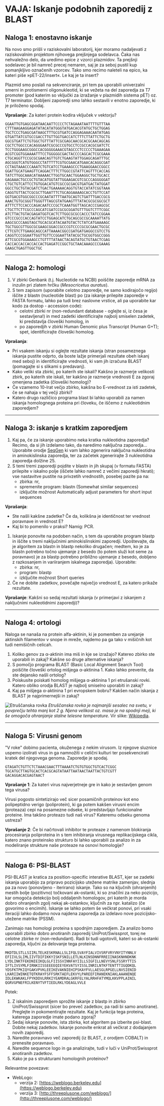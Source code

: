 # VAJA: Iskanje podobnih zaporedij z BLAST

## Naloga 1: enostavno iskanje
Na novo smo prišli v raziskovalni laboratorij, kjer moramo nadaljevati z raziskovalnim projektom njihovega prejšnjega sodelavca. Čaka nas nehvaležno delo, da uredimo epice z vzorci plazmidov. Ta prejšnji sodelavec je bil namreč precej nemaren, saj je za seboj pustil kup pomanjkljivo označenih vzorcev. Tako smo recimo naleteli na epico, ka kateri piše »pET-22/insert«. Le kaj je ta insert?

Plazmid smo poslali na sekvenciranje, pri tem pa uporabili univerzalni smerni in protismerni oligonukleotid, ki se vežeta na del zaporedja za T7 promoter (pod katerim so vključki za izražanje v plazmidih sistema pET) oz. T7 terminator. Dobljeni zaporedji smo lahko sestavili v enotno zaporedje, ki je priloženo spodaj.

**Vprašanje**: Za kateri protein kodira vključek v vektorju?

```
GGAATTGTGAGCGGATAACAATTCCCCTCTAGAAATAATTTTGTTTAA
CTTTAAGAAGGAGATATACATATGGGTATGACACGTATGCTGCTGGAG
TGCTCCCTGAGCGATAAGCTTTGCGTGATCCAGGAGAAACAATATGAG
GTGATTATCGTGCCGACCTTGTTGGTGACCATCTTTCTTATTCTGCTG
GGCGTGATTCTGTGGCTGTTTATTCGCGAGCAACGCACGCAACAGCAG
CGCTCTGGCCCACAGGGAATCGCGCCCGTGCCTCCGCCACGCGATCTC
TCCTGGGAAGCGGGCCACGGGGGAAACGTAGCCCTCCCCCTGAAAGAA
ACGTCGGTGGAAAATTTCCTGGGGGCGACTACCCCAGCACTCGCGAAA
CTGCAGGTTCCGCGCGAACAGTTGTCTGAAGTATTGGAGCAGATTTGC
AGCGGGTCATGTGGGCCTATTTTTCGTGCGAACATGAACACAGGCGAT
CCTAGTAAACCCAAATCTGTCATCCTGAAAGCCCTGAAGGAACCGGCC
GGATTGCATGAAGTTCAGGACTTTCTTGGCCGTATTCAGTTTCACCAG
TATCTTGGCAAACATAAAAACTTGGTGCAACTGGAAGGCTGCTGCACC
GAGAAACTGCCGCTGTACATGGTATTGGAAGACGTCGCCCAGGGGGAT
CTGCTGTCATTCCTGTGGACATGTCGCCGCGACGTGATGACTATGGAT
GGCCTGCTGTACGATCTGACTGAAAAACAGGTGTACCATATCGGTAAA
CAGGTGTTACTCGCGCTTGAATTTCTGCAGGAAAAGCACCTGTTCCAT
GGTGACGTGGCGGCCCGCAATATTTTAATGCAGTCTGATTTGACCGCG
AAACTGTGCGGGTTGGGTTTAGCGTATGAAGTTTATACGCGCGGCGCT
ATTTCTTCCACCCAGACAATCCCGCTCAAATGGTTAGCACCCGAGCGC
CTGCTTCTTCGCCCAGCATCGATCCGCGCGGATGTTTGGTCTTTCGGC
ATCTTACTGTACGAGATGGTCACTCTTGGCGCGCCACCCTATCCGGAA
GTCCCGCCCACCAGTATCCTGGAGCATCTGCAGCGCCGCAAAATTATG
AAGCGCCCAAGTAGCTGCACGCATACAATGTACTCTATCATGAAAAGC
TGCTGGCGTTGGCGCGAAGCGGACCGCCCGTCCCCGCGCGAACTGCGC
CTTCGTCTTGAAGCAGCCATTAAAACGGCCGATGATGAGGCCGTCCTG
CAGGTCCCGGAATTGGTTGTTCCGGAATTATACGCTGCGGTGGCCGGG
ATTCGCGTGGAAAGCCTGTTTTATAACTACAGTATGCTGTAACTCGAG
CACCACCACCACCACCACTGAGATCCGGCTGCTAACAAAGCCCGAAAG
GAAGCTGAGTTGGCTGC
```

---
## Naloga 2: homologi


1. V zbirki Genbank (t.j. Nucleotide na NCBI) poiščite zaporedje mRNA za inzulin pri zlatem hrčku (*Mesocricetus auratus*).
2. S tem zapisom (uporabite celotno zaporedje, ne samo kodirajočo regijo) iščite z blastn (nucleotide blast) po (za iskanje prilepite zaporedje v FASTA formatu, lahko pa tudi brez naslovne vrstice, ali pa uporabite kar kodo za dostop - accession code):
   * celotni zbirki nr (non-redundant database - oglejte si, iz česa je sestavljena!) in med zadetki identificirajte najbolj smiselen zadetek, ki predstavlja človeški homolog, in
   * po zaporedjih v zbirki Human Genomic plus Transcript (Human G+T); spet, identificirajte človeški homolog.

**Vprašanja**:
* Pri vsakem iskanju si oglejte rezultate iskanja (stran posameznega iskanja pustite odprto, da boste lažje primerjali rezultate obeh iskanj med seboj) in identificirajte vrednosti, ki vam jih izračuna BLAST (pomagajte si s slikami s predavanj).
* Kako veliki sta zbirki, po katerih ste iskali? Kakšno je razmerje velikosti zbirk, po katerih ste iskali, ter kakšno je razmerje vrednosti E za zgoraj omenjena zadetka (človeški homolog)?
* Če vzamemo 10-lrat večjo zbirko, kakšna bo E-vrednost za isti zadetek, če se nahaja v tej večji zbirki?
* Katero drugo različico programa blast bi lahko uporabili za namen iskanja homolognega proteina pri človeku, če iščemo z nukleotidnim zaporedjem?

---
## Naloga 3: iskanje s kratkim zaporedjem


1. Kaj pa, če za iskanje uporabimo neka kratka nukleotidna zaporedja? Recimo, da si jih izdelamo tako, da naredimo naključna zaporedja... Uporabite orodje [SeqGen](http://www.cbs.dtu.dk/biotools/SeqGen-1.0/)  ki vam lahko zgenerira naključna nukleotidna in aminokislinska zaporedja, ter za začetek zgenerirajte 3 nukleotidna zaporedja dolžine 25.
2. S temi tremi zaporedji pojdite v blastn in jih skupaj (v formatu FASTA) prilepite v iskalno polje (iščete lahko namreč z večimi zaporedji hkrati); vse nastavitve pustite na privzetih vrednostih, posebej pazite pa na:
   * zbirka: nr,
   * spremenite program: blastn (Somewhat similar sequences)
   * izključite možnost Automatically adjust parameters for short input sequences

**Vprašanja**:
* Ste našli kakšne zadetke? Če da, kolikšna je identičnost ter vrednost poravnave in vrednost E?
* Kaj bi to pomenilo v praksi? Namig: PCR.


1. Iskanje ponovite na podoben način, s tem da uporabite program blastp in iščite s tremi naključnimi aminokislinskimi zaporedji. Upoštevajte, da je algoritem za blastn in blastp nekoliko drugačen; medtem, ko je za blastn potrebno točno ujemanje z besedo (to potem služi kot seme za poravnavo) je za blastp potrebno približno ujemanje z besedo, dobljeno z razkosanjem in variiranjem iskalnega zaporedja). Uporabite:
   * zbirka: nr,
   * program: blastp
   * izključite možnost Short queries
2. Če ne dobite zadetkov, povečajte največjo vrednost E, za katero prikaže rezultate.

**Vprašanje**: Kakšni so sedaj rezultati iskanja (v primerjavi z iskanjem z naključnimi nukleotidnimi zaporedji)?

---
## Naloga 4: ortologi
Naloga se nanaša na protein alfa-aktinin, ki je pomemben za urejanje aktinskih filamentov v snope in mreže, najdemo pa ga tako v mišičnih kot tudi nemišičnih celicah.


1. Koliko genov za α-aktinin ima miš in kje se izražajo? Katereo zbirko ste uporabili in zakaj? Kakšne so druge alternative iskanja?
2. S pomočjo programa BLAST (Basic Local Alignment Search Tool) poiščite človeški ortolog mišjega α-aktinina 1. Kako lahko preverite, da ste dejansko našli ortolog?
3. Poiskusite poiskati homolog mišjega α-aktinina 1 pri etrušanski rovki. Katero obliko orodja BLAST je najbolj smiselno uporabiti in zakaj?
4. Kaj pa mišjega α-aktinina 1 pri evropskem bobru? Kakšen način iskanja z BLAST je najprimernejši in zakaj?

![Etruščanska rovka](https://upload.wikimedia.org/wikipedia/commons/f/ff/Suncus_etruscus.jpg)
*Etruščanska rovka je najmanjši sesalec na svetu, v povprečju tehta manj kot 2 g. Njena velikost oz. masa je na spodnji meji, ki še omogoča ohranjanje stalne telesne temperature.* Vir slike: [Wikipedia](https://en.wikipedia.org/wiki/Etruscan_shrew).

---
## Naloga 5: Virusni genom
"V roke" dobimo pacienta, okuženega z nekim virusom. Iz njegove sluznice uspemo izolirati virus in ga namnožiti v celični kulturi ter posekvencirati kratek del njegovega genoma. Zaporedje je spodaj.

```
GTAGATCTGTTCTCTAAACGAACTTTAAAATCTGTGTGGCTGTCACTCGGC
TGCATGCTTAGTGCACTCACGCAGTATAATTAATAACTAATTACTGTCGTT
GACAGGACACGAGTAACT
```

**Vprašanje 1**: Za kateri virus najverjetneje gre in kako je sestavljen genom tega virusa?

Virusi pogosto sintetizirajo več sicer posamičnih proteinov kot eno polipeptidno verigo (poliprotein), ki ga potem kakšen virusni encim (proteaza) cepi na posamezne odseke, ki predstavljajo funkcionalne proteine. Ima takšno proteazo tudi naš virus? Kateremu odseku genoma ustreza?

**Vprašanje 2**: Če bi načrtovali inhibitor te proteaze z namenom blokiranja procesiranja poliproteina in s tem inhibiranja virusnega replikacijskega cikla, katero znano proteinsko strukturo bi lahko uporabili za analizo in za modeliranje strukture naše proteaze na osnovi homologije?

---
## Naloga 6: PSI-BLAST
PSI-BLAST je kratica za position-specific interative BLAST, kjer se zadetki iskanja uporabijo za pripravo pozicijsko utežene matrike zamenjav, slednja pa za novo (ponovljeno - iterirano) iskanje. Tako so na ključnih (ohranjenih) mestih bolje (pozitivno) točkovani ak-ostanki, ki so značilni za neko pozicijo, kar omogoča detekcijo bolj oddaljenih homologov, pri katerih je morda dobro ohranjenih zgolj nekaj ak-ostankov, ključnih za npr. katalizo (če govorimo o encimih). Iskanje se lahko potem še večkrat ponovi, pri vsaki iteraciji lahko dodamo nova najdena zaporedja za izdelavo nove pozicijsko-utežene matrike (PSSM).

Zanimajo nas homologi proteina s spodnjim zaporedjem. Za analizo bomo uporabili zbirko dobro anotiranih zaporedij UniProt/Swissprot, torej ne celotne zbirke nr (non-redundant). Radi bi tudi ugotovili, kateri so ak-ostanki zaporedja, ključni za delovanje tega proteina.

```
MKDTDLSTLLSIIRLTELKESKRNALLSLIFQLSVAYFIALVIVSRFVRYVNYITYNNLV
EFIIVLSLIMLIIVTDIFIKKYISKFSNILLETLNLKINSDNNFRREIINASKNHNDKNK
LYDLINKTFEKDNIEIKQLGLFIISSVINNFAYIILLSIGFILLNEVYSNLFSSRYTTIS
IFTLIVSYMLFIRNKIISSEEEEQIEYEKVATSYISSLINRILNTKFTENTTTIGQDKQL
YDSFKTPKIQYGAKVPVKLEEIKEVAKNIEHIPSKAYFVLLAESGLRPGELLNVSIENID
LKARIIWINKETQTKRAYFSFFSRKTAEFLEKVYLPAREEFIRANEKNIAKLAAANENQE
IDLEKWKAKLFPYKDDVLRRKIYEAMDRALGKRFELYALRRHFATYMQLKKVPPLAINIL
QGRVGPNEFRILKENYTVFTIEDLRKLYDEAGLVVLE
```

Potek:
1. Z iskalnim zaporedjem sprožite iskanje z blastp in zbirko UniProt/Swissprot (sicer bo preveč zadetkov, pa radi bi samo anotirane). Preglejte in pokomentirajte rezultate. Kaj je funkcija tega proteina, katerega zaporedje imate podano zgoraj?
2. Sedaj iskanje ponovite, ista zbirka, kot algoritem pa izberite psi-blast. Dobite nekaj zadetkov. Iskanje ponovite enkrat ali večkrat z dodajanjem novih zaporedij.
3. Naredite poravnavo več zaporedij (iz BLAST, z orodjem COBALT) in prenesite poravnavo.
4. Naredite sequence logo in ga analizirajte, tudi v luči v UniProt/Swissprot anotiranih zadetkov.
5. Kako je pa s strukturami homolognih proteinov?

 

Relevantne povezave:
* WebLogo:
   * verzija 2: [https://weblogo.berkeley.edu](https://weblogo.berkeley.edu)
   * verzija 3: [http://threeplusone.com/weblogo/](http://threeplusone.com/weblogo/)

